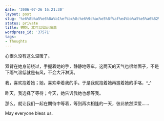 ```yaml
---
date: '2006-07-26 16:21:30'
layout: post
slug: '%e6%8b%a5%e6%8a%b1%ef%bc%8c%e6%9c%ac%e5%8f%af%e4%bb%a5%e5%a6%82%e6%ad%a4%e7%ae%80%e5%8d%95'
status: private
title: 拥抱，本可以如此简单
wordpress_id: '37571'
tags:
- Thoughts
---
```


心很久没有这么温暖了。




双臂在她身前绕过，手握着她的手，静静地等车。这两天的天气也很给面子，不是下雨气温低就是有风，不会大汗淋漓。




我，喜欢抱着她；她，喜欢牵着我的手。于是我就抱着她再握着她的手咯，^_^




昨天，我选择了等待；今天，她告诉我她也想等我。




那么，就让我们一起在期待中等着，等到再次相逢的一天，彼此依然深爱……




May everyone bless us.
